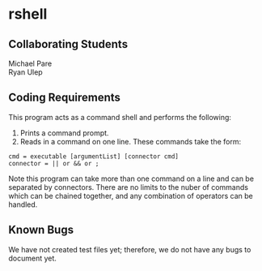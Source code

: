 # rshell

## Collaborating Students
Michael Pare  
Ryan Ulep

## Coding Requirements
This program acts as a command shell and performs the following:

1. Prints a command prompt.
2. Reads in a command on one line. These commands take the form:

```
cmd = executable [argumentList] [connector cmd]
connector = || or && or ;
```

Note this program can take more than one command on a line and can be separated by connectors. There are no limits to the nuber of commands which can be chained together, and any combination of operators can be handled. 

## Known Bugs
We have not created test files yet; therefore, we do not have any bugs to document yet.
